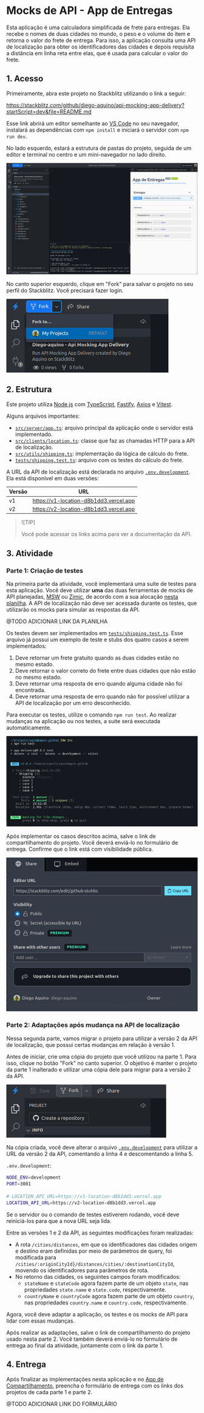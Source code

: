 # Mocks de API - App de Entregas

Esta aplicação é uma calculadora simplificada de frete para entregas. Ela recebe
o nomes de duas cidades no mundo, o peso e o volume do item e retorna o valor do
frete de entrega. Para isso, a aplicação consulta uma API de localização para
obter os identificadores das cidades e depois requisita a distância em linha
reta entre elas, que é usada para calcular o valor do frete.

## 1. Acesso

Primeiramente, abra este projeto no Stackblitz utilizando o link a seguir:

https://stackblitz.com/github/diego-aquino/api-mocking-app-delivery?startScript=dev&file=README.md

Esse link abrirá um editor semelhante ao
[VS Code](https://code.visualstudio.com) no seu navegador, instalará as
dependências com `npm install` e iniciará o servidor com `npm run dev`.

No lado esquerdo, estará a estrutura de pastas do projeto, seguida de um editor
e terminal no centro e um mini-navegador no lado direito.

![Projeto aberto no Stackblitz](./docs/images/project-opened-on-stackblitz.png)

No canto superior esquerdo, clique em "Fork" para salvar o projeto no seu perfil
do Stackblitz. Você precisará fazer login.

![Botão para cópia do projeto no Stackblitz](docs/images/stackblitz-fork.png)

## 2. Estrutura

Este projeto utiliza [Node.js](https://nodejs.org) com
[TypeScript](https://www.typescriptlang.org), [Fastify](https://fastify.dev),
[Axios](https://axios-http.com) e [Vitest](https://vitest.dev).

Alguns arquivos importantes:

- [`src/server/app.ts`](./src/server/app.ts): arquivo principal da aplicação
  onde o servidor está implementado.
- [`src/clients/location.ts`](./src/clients/location.ts): classe que faz as
  chamadas HTTP para a API de localização.
- [`src/utils/shipping.ts`](./src/utils/shipping.ts): implementação da lógica de
  cálculo do frete.
- [`tests/shipping.test.ts`](./tests/shipping.test.ts): arquivo com os testes do
  cálculo do frete.

A URL da API de localização está declarada no arquivo
[`.env.development`](./.env.development). Ela está disponível em duas versões:

| Versão | URL                                    |
| ------ | -------------------------------------- |
| v1     | https://v1-location-d8b1dd3.vercel.app |
| v2     | https://v2-location-d8b1dd3.vercel.app |

> ![TIP]
>
> Você pode acessar os links acima para ver a documentação da API.

## 3. Atividade

### Parte 1: Criação de testes

Na primeira parte da atividade, você implementará uma suite de testes para esta
aplicação. Você deve utilizar **uma** das duas ferramentas de mocks de API
planejadas, [MSW](https://mswjs.io) ou
[Zimic](https://github.com/zimicjs/zimic), de acordo com a sua alocação
[nesta planilha](). A API de localização não deve ser acessada durante os
testes, que utilizarão os mocks para simular as respostas da API.

@TODO ADICIONAR LINK DA PLANILHA

Os testes devem ser implementados em
[`tests/shipping.test.ts`](./tests/shipping.test.ts). Esse arquivo já possui um
exemplo de teste e stubs dos quatro casos a serem implementados:

1. Deve retornar um frete gratuito quando as duas cidades estão no mesmo estado.
2. Deve retornar o valor correto do frete entre duas cidades que não estão no
   mesmo estado.
3. Deve retornar uma resposta de erro quando alguma cidade não foi encontrada.
4. Deve retornar uma resposta de erro quando não for possível utilizar a API de
   localização por um erro desconhecido.

Para executar os testes, utilize o comando `npm run test`. Ao realizar mudanças
na aplicação ou nos testes, a suite será executada automaticamente.

![Executando os testes no Stackblitz](docs/images/stackblitz-tests.png)

Após implementar os casos descritos acima, salve o link de compartilhamento do
projeto. Você deverá enviá-lo no formulário de entrega. Confirme que o link está
com visibilidade pública.

![Compartilhando o projeto no Stackblitz](docs/images/stackblitz-sharing.png)

### Parte 2: Adaptações após mudança na API de localização

Nessa segunda parte, vamos migrar o projeto para utilizar a versão 2 da API de
localização, que possui certas mudanças em relação à versão 1.

Antes de iniciar, crie uma cópia do projeto que você utilizou na parte 1. Para
isso, clique no botão "Fork" no canto superior. O objetivo é manter o projeto da
parte 1 inalterado e utilizar uma cópia dele para migrar para a versão 2 da API.

![Botão para cópia do projeto no Stackblitz](docs/images/stackblitz-refork.png)

Na cópia criada, você deve alterar o arquivo
[`.env.development`](./.env.development) para utilizar a URL da versão 2 da API,
comentando a linha 4 e descomentando a linha 5.

`.env.development`:

```bash
NODE_ENV=development
PORT=3001

# LOCATION_API_URL=https://v1-location-d8b1dd3.vercel.app
LOCATION_API_URL=https://v2-location-d8b1dd3.vercel.app
```

Se o servidor ou o comando de testes estiverem rodando, você deve reiniciá-los
para que a nova URL seja lida.

Entre as versões 1 e 2 da API, as seguintes modificações foram realizadas:

- A rota `/cities/distances`, em que os identificadores das cidades origem e
  destino eram definidas por meio de parâmetros de query, foi modificada para
  `/cities/:originCityId}/distances/cities/:destinationCityId`, movendo os
  identificadores para parâmetros de rota.
- No retorno das cidades, os seguintes campos foram modificados:
  - `stateName` e `stateCode` agora fazem parte de um objeto `state`, nas
    propriedades `state.name` e `state.code`, respectivamente.
  - `countryName` e `countryCode` agora fazem parte de um objeto `country`, nas
    propriedades `country.name` e `country.code`, respectivamente.

Agora, você deve adaptar a aplicação, os testes e os mocks de API para lidar com
essas mudanças.

Após realizar as adaptações, salve o link de compartilhamento do projeto usado
nesta parte 2. Você também deverá enviá-lo no formulário de entrega ao final da
atividade, juntamente com o link da parte 1.

## 4. Entrega

Após finalizar as implementações nesta aplicação e no
[App de Compartilhamento](https://github.com/diego-aquino/api-mocking-app-sharing),
preencha o formulário de entrega com os links dos projetos de cada parte 1 e
parte 2.

@TODO ADICIONAR LINK DO FORMULÁRIO
